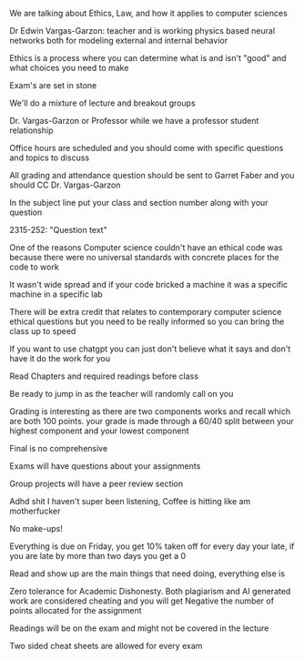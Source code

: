 We are talking about Ethics, Law, and how it applies to computer sciences

Dr Edwin Vargas-Garzon: teacher and is working physics based neural networks both for modeling external and internal behavior

Ethics is a process where you can determine what is and isn't "good" and what choices you need to make

Exam's are set in stone

We'll do a mixture of lecture and breakout groups

Dr. Vargas-Garzon or Professor while we have a professor student relationship

Office hours are scheduled and you should come with specific questions and topics to discuss

All grading and attendance question should be sent to Garret Faber and you should CC Dr. Vargas-Garzon

In the subject line put your class and section number along with your question

2315-252: "Question text"

One of the reasons Computer science couldn't have an ethical code was because there were no universal standards with concrete places for the code to work

It wasn't wide spread and if your code bricked a machine it was a specific machine in a specific lab

There will be extra credit that relates to contemporary computer science ethical questions but you need to be really informed so you can bring the class up to speed

If you want to use chatgpt you can just don't believe what it says and don't have it do the work for you

Read Chapters and required readings before class

Be ready to jump in as the teacher will randomly call on you

Grading is interesting as there are two components works and recall which are both 100 points. your grade is made through a 60/40 split between your highest component and your lowest component

Final is no comprehensive

Exams will have questions about your assignments

Group projects will have a peer review section

Adhd shit I haven't super been listening, Coffee is hitting like am motherfucker

No make-ups!

Everything is due on Friday, you get 10% taken off for every day your late, if you are late by more than two days you get a 0

Read and show up are the main things that need doing, everything else is 

Zero tolerance for Academic Dishonesty. Both plagiarism and AI generated work are considered cheating and you will get Negative the number of points allocated for the assignment

Readings will be on the exam and might not be covered in the lecture

Two sided cheat sheets are allowed for every exam 